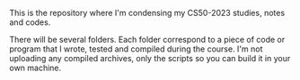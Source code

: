 This is the repository where I'm condensing my CS50-2023 studies, notes and codes.

There will be several folders. Each folder correspond to a piece of code or program that I wrote, tested and compiled during the course.
I'm not uploading any compiled archives, only the scripts so you can build it in your own machine.
